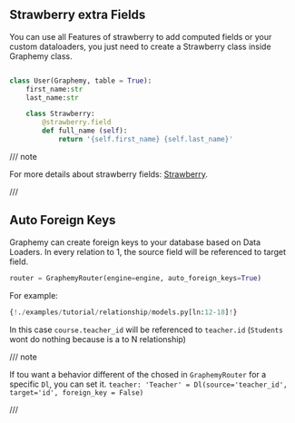 ## Strawberry extra Fields

You can use all Features of strawberry to add computed fields or your custom dataloaders, you just need to create a Strawberry class inside Graphemy class.

```python hl_lines="5-8"

class User(Graphemy, table = True):
    first_name:str
    last_name:str

    class Strawberry:
        @strawberry.field
        def full_name (self):
            return '{self.first_name} {self.last_name}'
```

/// note

For more details about strawberry fields: [Strawberry](https://strawberry.rocks/docs/general/schema-basics).

///


## Auto Foreign Keys

Graphemy can create foreign keys to your database based on Data Loaders. In every relation to 1, the source field will be referenced to target field.

```python
router = GraphemyRouter(engine=engine, auto_foreign_keys=True)
```

For example:

```python hl_lines="6"
{!./examples/tutorial/relationship/models.py[ln:12-18]!}

```

In this case `course.teacher_id` will be referenced to `teacher.id`  (`Students` wont do nothing because is a to N relationship)

/// note

If tou want a behavior different of the chosed in `GraphemyRouter` for a specific `Dl`, you can set it. `teacher: 'Teacher' = Dl(source='teacher_id', target='id', foreign_key = False)`

///